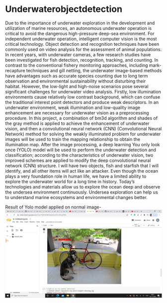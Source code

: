 # Underwaterobjectdetection
Due to the importance of underwater exploration in the development and utilization of marine resources, an autonomous underwater operation is critical to avoid
the dangerous high-pressure deep-sea environment. For independent underwater operation, intelligent computer vision is the most critical technology. Object
detection and recognition techniques have been commonly used on video analysis for the assessment of animal populations. In recent years, with underwater cameras,
a few research studies have been investigated for fish detection, recognition, tracking, and counting. In contrast to the conventional fishery monitoring
approaches, including mark-recapture techniques and gill netting, the underwater image-based methods have advantages such as accurate species
counting due to long term observation and environmental sustainability without disturbing their habitat. However, the low-light and high-noise
scenarios pose several significant challenges for underwater video analysis. Firstly, low illumination environments cause relatively low contrast
background, which can confuse the traditional interest point detectors and produce weak descriptors. In an underwater environment, weak illumination 
and low-quality image enhancement are necessary for underwater vision as a preprocessing procedure. In this project, a combination
of bm3d algorithm and shades of the gray method is applied to achieve the enhancement of underwater vision, and then a convolutional neural
network (CNN) (Convolutional Neural Network) method for solving the weakly illuminated problem for underwater images will be used to train
the mapping relationship to obtain the illumination map. After the image processing, a deep learning You only look once (YOLO) model will
be used to perform the underwater detection and classification; according to the characteristics of underwater vision, two improved schemes are
applied to modify the deep convolutional neural network (CNN) structure. I will have two objects, fish and starfish that I will identify, and
all other items will act like an attacker. Even though the ocean plays a very foundation role in human life, we have a limited ability to explore
the underwater world for a long time in history. Today’s technologies and materials allow us to explore the ocean deep and observe the undersea environment
continuously. Undersea exploration can help us to understand marine ecosystems and environmental changes better.

Result of Yolo model applied on normal image-
![](Odd-Sem-Progress/Result.png)

